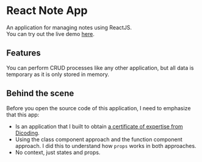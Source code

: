 # React Note App

An application for managing notes using ReactJS. \
You can try out the live demo [here](https://note-app-with-routing.vercel.app/).

## Features

You can perform CRUD processes like any other application, but all data is temporary as it is only stored in memory.

## Behind the scene

Before you open the source code of this application, I need to emphasize that this app:

- Is an application that I built to obtain [a certificate of expertise from Dicoding](https://www.dicoding.com/certificates/JLX1DJRVNZ72).
- Using the class component approach and the function component approach. I did this to understand how `props` works in both approaches.
- No context, just states and props.
